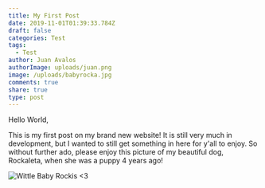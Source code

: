 ```yaml
---
title: My First Post
date: 2019-11-01T01:39:33.784Z
draft: false
categories: Test
tags:
  - Test
author: Juan Avalos
authorImage: uploads/juan.png
image: /uploads/babyrocka.jpg
comments: true
share: true
type: post
---
```

Hello World,

This is my first post on my brand new website! It is still very much in development, but I wanted to still get something in here for y'all to enjoy. So without further ado, please enjoy this picture of my beautiful dog, Rockaleta, when she was a puppy 4 years ago!

![Wittle Baby Rockis <3](/uploads/babyrocka.jpg "Wittle Baby Rockis <3")
